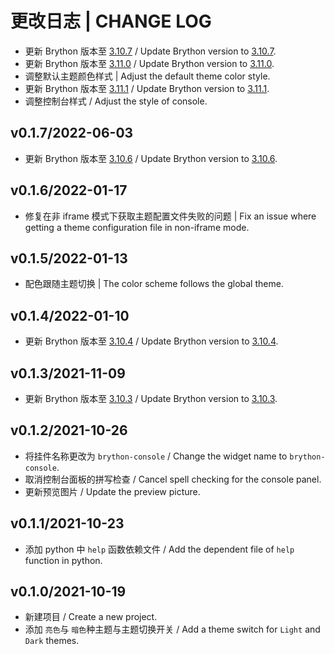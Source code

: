 # 更改日志 | CHANGE LOG

- 更新 Brython 版本至 [3.10.7](https://github.com/brython-dev/brython/releases/tag/3.10.7) / Update Brython version to [3.10.7](https://github.com/brython-dev/brython/releases/tag/3.10.7).
- 更新 Brython 版本至 [3.11.0](https://github.com/brython-dev/brython/releases/tag/3.11.0) / Update Brython version to [3.11.0](https://github.com/brython-dev/brython/releases/tag/3.11.0).
- 调整默认主题颜色样式 | Adjust the default theme color style.
- 更新 Brython 版本至 [3.11.1](https://github.com/brython-dev/brython/releases/tag/3.11.1) / Update Brython version to [3.11.1](https://github.com/brython-dev/brython/releases/tag/3.11.1).
- 调整控制台样式 / Adjust the style of console.

## v0.1.7/2022-06-03

- 更新 Brython 版本至 [3.10.6](https://github.com/brython-dev/brython/releases/tag/3.10.6) / Update Brython version to [3.10.6](https://github.com/brython-dev/brython/releases/tag/3.10.6).

## v0.1.6/2022-01-17

- 修复在非 iframe 模式下获取主题配置文件失败的问题 | Fix an issue where getting a theme configuration file in non-iframe mode.

## v0.1.5/2022-01-13

- 配色跟随主题切换 | The color scheme follows the global theme.

## v0.1.4/2022-01-10

- 更新 Brython 版本至 [3.10.4](https://github.com/brython-dev/brython/releases/tag/3.10.4) / Update Brython version to [3.10.4](https://github.com/brython-dev/brython/releases/tag/3.10.4).

## v0.1.3/2021-11-09

- 更新 Brython 版本至 [3.10.3](https://github.com/brython-dev/brython/releases/tag/3.10.3) / Update Brython version to [3.10.3](https://github.com/brython-dev/brython/releases/tag/3.10.3).

## v0.1.2/2021-10-26

- 将挂件名称更改为 `brython-console` / Change the widget name to `brython-console`.
- 取消控制台面板的拼写检查 / Cancel spell checking for the console panel.
- 更新预览图片 / Update the preview picture.

## v0.1.1/2021-10-23

- 添加 python 中 `help` 函数依赖文件 / Add the dependent file of `help` function in python.

## v0.1.0/2021-10-19

- 新建项目 / Create a new project.
- 添加 `亮色`与 `暗色`种主题与主题切换开关 / Add a theme switch for `Light` and `Dark` themes.
